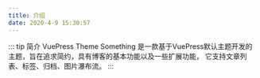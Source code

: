 ```yaml
---
title: 介绍
date: 2020-4-9 15:30:57
---
```


::: tip 简介
VuePress Theme Something 是一款基于VuePress默认主题开发的主题，旨在追求简约，具有博客的基本功能以及一些扩展功能，
它支持文章列表、标签、归档、图片瀑布流。
:::